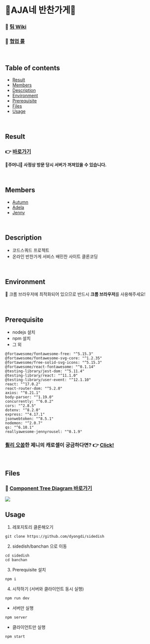 # 🥦AJA네 반찬가게🥬

### 🥕 [팀 Wiki](https://github.com/dyongdi/sidedish/wiki)

### 🥕 [협업 룰](https://github.com/dyongdi/sidedish/wiki/AJA-%ED%98%91%EC%97%85-%EB%A3%B0)

<br>

## Table of contents

- [Result](#Result)
- [Members](#Members)
- [Description](#Description)
- [Environment](#Environment)
- [Prerequisite](#Prerequisite)
- [Files](#Files)
- [Usage](#Usage)

<br>

## Result

### 👉 [바로가기](http://http://34.64.120.145:3000/)

**👝주머니👛 사정상 방문 당시 서버가 꺼져있을 수 있습니다.**

<br>

## Members

- [Autumn](https://github.com/dyongdi)
- [Adela](https://github.com/adelakim5)
- [Jenny](https://github.com/wjddnjswjd12)

<br>

## Description

- 코드스쿼드 프로젝트
- 온라인 반찬가게 서비스 배민찬 사이트 클론코딩

<br>

## Environment

📌 크롬 브라우저에 최적화되어 있으므로 반드시 **크롬 브라우저**를 사용해주세요!

<br>

## Prerequisite

- nodejs 설치
- npm 설치
- 그 외

```
@fortawesome/fontawesome-free: "^5.15.3"
@fortawesome/fontawesome-svg-core: "^1.2.35"
@fortawesome/free-solid-svg-icons: "^5.15.3"
@fortawesome/react-fontawesome: "^0.1.14"
@testing-library/jest-dom: "^5.11.4"
@testing-library/react: "^11.1.0"
@testing-library/user-event: "^12.1.10"
react: "^17.0.2"
react-router-dom: "^5.2.0"
axios: "^0.21.1"
body-parser: "^1.19.0"
concurrently: "^6.0.2"
cors: "^2.8.5"
dotenv: "^8.2.0"
express: "^4.17.1"
jsonwebtoken: "^8.5.1"
nodemon: "^2.0.7"
qs: "^6.10.1"
reallyawesome-jennyrousel: "^0.1.9"
```

### <u>륄리 오쏨</u>한 **제니의 캐로셀**이 궁금하다면? 👉 [Click!](https://www.npmjs.com/package/reallyawesome-jennyrousel)

<br>

## Files

### 🌳 [Component Tree Diagram 바로가기](https://app.diagrams.net/#G1uyqnq8syh-lnBk6CGGXGKQaswJ3eIzb6)

![](https://i.imgur.com/oV82Vv4.jpg)

## Usage

1. 레포지토리 클론해오기

```
git clone https://github.com/dyongdi/sidedish
```

2. sidedish/banchan 으로 이동

```
cd sidedish
cd banchan
```

3. Prerequisite 설치

```
npm i
```

4. 시작하기 (서버와 클라이언트 동시 실행)

```
npm run dev
```

- 서버만 실행

```
npm server
```

- 클라이언트만 실행

```
npm start
```
